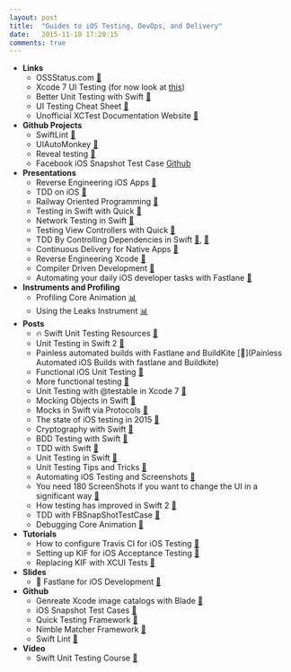 ```yaml
---
layout: post
title:  "Guides to iOS Testing, DevOps, and Delivery"
date:   2015-11-10 17:20:15
comments: true
---
```



- **Links** 
    - OSSStatus.com [:link:](http://www.osstatus.com/)
    - Xcode 7 UI Testing (for now look at [this](http://www.mokacoding.com/blog/xcode-7-ui-testing/))
    - Better Unit Testing with Swift [:link:](http://masilotti.com/better-swift-unit-testing/)
    - UI Testing Cheat Sheet [:link:](http://masilotti.com/ui-testing-cheat-sheet/)
    - Unofficial XCTest Documentation Website [:link:](http://masilotti.com/xctest-documentation/)
- **Github Projects**
    - SwiftLint [:link:](https://github.com/realm/SwiftLint)
    - UIAutoMonkey [:link:](https://github.com/jonathanpenn/ui-auto-monkey)
    - Reveal testing [:link:](http://revealapp.com/)
    - Facebook iOS Snapshot Test Case [Github](https://github.com/facebook/ios-snapshot-test-case)
- **Presentations**
    - Reverse Engineering iOS Apps [:microphone:](https://realm.io/news/conrad-kramer-reverse-engineering-ios-apps-lyft/)
    - TDD on iOS [:microphone:](https://realm.io/news/altconf-glen-tregoning-paul-zabelin-successful-test-driven-development-on-ios/)
    - Railway Oriented Programming [:microphone:](http://fsharpforfunandprofit.com/rop/)
    - Testing in Swift with Quick [:microphone:](https://realm.io/news/testing-in-swift/)
    - Network Testing in Swift [:microphone:](https://realm.io/news/soffes-swift-network-testing-dvr/)
    - Testing View Controllers with Quick [:microphone:](https://realm.io/news/rachel-bobbins-testing-view-controllers-quick/)
    - TDD By Controlling Dependencies in Swift [:microphone:](https://www.youtube.com/watch?v=qYpURmZcCKs&index=47&list=PLEx5khR4g7PL0fDNJkI2dHhqeckQTAbes), [:microphone:](http://gotocon.com/dl/goto-cph-2015/slides/JorgeD.OrtizFuentes_TestDrivenDevelopmentbyControllingDependencies.pdf)
    - Continuous Delivery for Native Apps [:microphone:](http://gotocon.com/dl/goto-cph-2015/slides/NielsFrydenholm_ContinuousDeliveryForNativeApps.pdf)
    - Reverse Engineering Xcode [:microphone:](https://realm.io/news/jp-simard-reverse-engineering-code-completion/) 
    - Compiler Driven Development [:microphone:](https://github.com/nlutsenko/compile-time-guaranteed/blob/master/compile-time-guaranteed.pdf)
    - Automating your daily iOS developer tasks with Fastlane [:microphone:](https://realm.io/news/felix-krause-fastlane-automating-ios-tasks/)
- **Instruments and Profiling**
    - Profiling Core Animation [:bar_chart:](https://littlebitesofcocoa.com/113-profiling-core-animation)
    - Using the Leaks Instrument [:bar_chart:](http://www.russbishop.net/shoot-the-heap)
- **Posts**
    - :fire: Swift Unit Testing Resources [:link:](http://www.andrewcbancroft.com/2014/12/19/swift-unit-testing-resources/)
    - Unit Testing in Swift 2 [:link:](http://masteringswift.blogspot.com/2015/07/swift-2-and-unit-testing.html)
    - Painless automated builds with Fastlane and BuildKite [:link:](Painless Automated iOS Builds with fastlane and Buildkite)
    - Functional iOS Unit Testing [:link:](http://www.ebaytechblog.com/2015/04/15/functional-ios-testing-in-swift/)
    - More functional testing [:link:](http://www.thinkandbuild.it/ios-functional-testing-with-user-stories-uitest-and-local-server/)
    - Unit Testing with @testable in Xcode 7 [:link:](http://natashatherobot.com/swift-2-xcode-7-unit-testing-access/)
    - Mocking Objects in Swift [:link:](http://www.raywenderlich.com/101306/unit-testing-tutorial-mocking-objects)
    - Mocks in Swift via Protocols [:link:](http://blog.eliperkins.me/mocks-in-swift-via-protocols?utm_campaign=This%2BWeek%2Bin%2BSwift&utm_medium=email&utm_source=This_Week_in_Swift_59)
    - The state of iOS testing in 2015 [:link:](http://www.mokacoding.com/blog/ios-testing-in-2015/)
    - Cryptography with Swift [:link:](http://digitalleaves.com/blog/2015/08/commoncrypto-in-swift/?utm_campaign=Swift%2BSandbox&utm_medium=web&utm_source=Swift_Sandbox_3)
    - BDD Testing with Swift [:link:](http://railsware.com/blog/2014/07/04/bdd-style-testing-in-swift-with-sleipnir/)
    - TDD with Swift [:link:](http://swiftandpainless.com/category/tdd/)
    - Unit Testing in Swift [:link:](https://bendyworks.com/unit-testing-in-swift/)
    - Unit Testing Tips and Tricks [:link:](http://natashatherobot.com/swift-unit-testing-tips-and-tricks/)
    - Automating iOS Testing and Screenshots [:link:](http://www.russbishop.net/storm-sim-requires-180-screenshots)
    - You need 180 ScreenShots if you want to change the UI in a significant way [:link:](http://www.russbishop.net/storm-sim-requires-180-screenshots)
    - How testing has improved in Swift 2 [:link:](http://code.tutsplus.com/tutorials/advances-in-testing-with-xcode-7-and-swift-2--cms-24469)
    - TDD with FBSnapShotTestCase [:link:](http://devmonologue.com/ios/category/test-driven-development/)
    - Debugging Core Animation [:link:](http://jwilling.com/blog/debugging-core-animation-on-osx/)
- **Tutorials**
    - How to configure Travis CI for iOS Testing [:link:](http://www.mokacoding.com/blog/travis-ci-ios-testing/)
    - Setting up KIF for iOS Acceptance Testing [:link:](http://www.mokacoding.com/blog/setting-up-kif-for-ios-acceptance-testing/)
    - Replacing KIF with XCUI Tests [:link:](http://www.catehuston.com/blog/2015/11/11/replacing-kif-tests-with-xcui-tests/?utm_campaign=This%2BWeek%2Bin%2BSwift&utm_medium=email&utm_source=This_Week_in_Swift_62)
- **Slides**
    - :raised_hands: Fastlane for iOS Development [:floppy_disk:](https://speakerdeck.com/hedjirog/how-we-use-fastlane-at-wantedly)
- **Github**
    - Genreate Xcode image catalogs with Blade [:link:](https://github.com/jondot/blade)
    - iOS Snapshot Test Cases [:link:](https://github.com/facebook/ios-snapshot-test-case)
    - Quick Testing Framework [:link:](https://github.com/Quick/Quick)
    - Nimble Matcher Framework [:link:](https://github.com/Quick/Nimble)
    - Swift Lint [:link:](https://github.com/realm/SwiftLint)
- **Video** 
    - Swift Unit Testing Course [:link:](http://code.tutsplus.com/courses/unit-testing-with-swift-and-xctest)